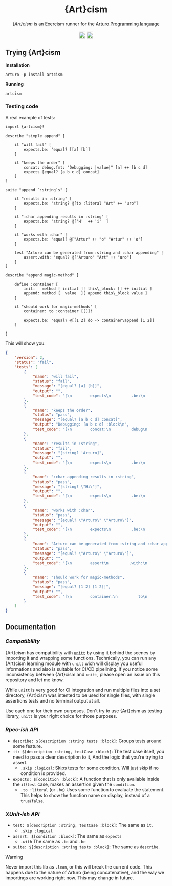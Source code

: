 <h1 align="center">
    {Art}cism
</h1>

<p align="center">
    <i>{Art}cism</i> is an Exercism runner for the 
    <a href="https://github.com/arturo-lang/arturo/">
        Arturo Programming language
    </a>
    <br><br>
    <img 
        alt="Arturo logo" 
        width="20" 
        src="https://github.com/arturo-lang/arturo/raw/master/docs/images/logo.png#gh-light-mode-only"
    />
    <img 
        alt="Arturo logo" 
        width="20" 
        src="https://github.com/arturo-lang/arturo/raw/master/docs/images/logo-lightgray.png#gh-dark-mode-only" 
    />
</p>

## Trying {Art}cism

**Installation**

```
arturo -p install artcism
```

**Running**

```
artcism
```

### Testing code

A real example of tests:

```art
import {artcism}!

describe "simple append" [

    it "will fail" [
        expects.be: 'equal? [[a] [b]]
    ]

    it "keeps the order" [
        concat: debug.fmt: "Debugging: |value|" [a] ++ [b c d] 
        expects [equal? [a b c d] concat]
    ]
]

suite "append `:string`s" [

    it "results in :string" [
        expects.be: 'string? @[to :literal "Art" ++ "uro"] 
    ]
   
    it ":char appending results in :string" [
        expects.be: 'string? @['H'  ++ 'i'  ]
    ]

    it "works with :char" [
        expects.be: 'equal? @["Artur" ++ "o" "Artur" ++ 'o'] 
    ]
    
    test "Arturo can be generated from :string and :char appending" [
        assert.with: 'equal? @["Arturo" "Art" ++ "uro"]
    ]
]

describe "append magic-method" [

    define :container [
        init:   method [ initial ][ this\_block: [] ++ initial ]
        append: method [  value  ][ append this\_block value ]
    ]

    it "should work for magic-methods" [
        container: to :container [[]]!
        
        expects.be: 'equal? @[[1 2] do -> container\append [1 2]]
    ]

]
```

This will show you:

```json
{
    "version": 2,
    "status": "fail",
    "tests": [
        {
            "name": "will fail",
            "status": "fail",
            "message": "[equal? [a] [b]]",
            "output": "",
            "test_code": "[\n        expects\n         .be:\n         'equal?\n         [\n                [\n                        a\n                ]\n                 [\n                        b\n                ]\n        ]\n]\n"
        },
        {
            "name": "keeps the order",
            "status": "pass",
            "message": "[equal? [a b c d] concat]",
            "output": "Debugging: [a b c d] :block\n",
            "test_code": "[\n        concat:\n         debug\n         .fmt:\n         \"Debugging: |value|\"\n         [\n                a\n        ]\n         ++\n         [\n                b\n                 c\n                 d\n        ]\n         expects\n         [\n                equal?\n                 [\n                        a\n                         b\n                         c\n                         d\n                ]\n                 concat\n        ]\n]\n"
        },
        {
            "name": "results in :string",
            "status": "fail",
            "message": "[string? 'Arturo]",
            "output": "",
            "test_code": "[\n        expects\n         .be:\n         'string?\n         @\n         [\n                to\n                 :literal\n                 \"Art\"\n                 ++\n                 \"uro\"\n        ]\n]\n"
        },
        {
            "name": ":char appending results in :string",
            "status": "pass",
            "message": "[string? \"Hi\"]",
            "output": "",
            "test_code": "[\n        expects\n         .be:\n         'string?\n         @\n         [\n                'H'\n                 ++\n                 'i'\n        ]\n]\n"
        },
        {
            "name": "works with :char",
            "status": "pass",
            "message": "[equal? \"Arturo\" \"Arturo\"]",
            "output": "",
            "test_code": "[\n        expects\n         .be:\n         'equal?\n         @\n         [\n                \"Artur\"\n                 ++\n                 \"o\"\n                 \"Artur\"\n                 ++\n                 'o'\n        ]\n]\n"
        },
        {
            "name": "Arturo can be generated from :string and :char appending",
            "status": "pass",
            "message": "[equal? \"Arturo\" \"Arturo\"]",
            "output": "",
            "test_code": "[\n        assert\n         .with:\n         'equal?\n         @\n         [\n                \"Arturo\"\n                 \"Art\"\n                 ++\n                 \"uro\"\n        ]\n]\n"
        },
        {
            "name": "should work for magic-methods",
            "status": "pass",
            "message": "[equal? [1 2] [1 2]]",
            "output": "",
            "test_code": "[\n        container:\n         to\n         :container\n         [\n                [\n\n                ]\n        ]\n         !\n         expects\n         .be:\n         'equal?\n         @\n         [\n                [\n                        1\n                         2\n                ]\n                 do\n                 ->\n container\\append\n                 [\n                        1\n                         2\n                ]\n        ]\n]\n"
        }
    ]
}
```

## Documentation

### *Compatibility*

{Art}cism has compatibility with [`unitt`](unitt.pkgr.art) by using it behind the scenes by importing it and wrapping some functions. Technically, you can run any {Art}cism learning module with `unitt` wich will display you useful informations and also is suitable for CI/CD pipelining. If you notice some inconsistency between {Art}cism and `unitt`, please open an issue on this repository and let me know.

While `unitt` is very good for CI integration and run multiple files into a set directory, {Art}cism was intented to be used for single files, with single assertions tests and no terminal output at all.

Use each one for their own purposes. Don't try to use {Art}cism as testing library, `unitt` is your right choice for those purposes.

### *Rpec-ish API*

- `describe: $[description :string tests :block]`:
    Groups tests around some feature.
- `it: $[description :string, testCase :block]`:
    The test case itself, you need to pass a clear description to it,
    And the logic that you're trying to assert.
    - `.skip :logical`:
        Skips tests for some condition. 
        Will just skip if no condition is provided.
- `expects: $[condition :block]`:
    A function that is only available inside the `it`/`test` case,
    makes an assertion given the `condition`.
    - `.to :literal` (or `.be`)
        Uses some function to evaluate the statement.
        This helps to show the function name on display, 
        instead of a `true`/`false`.

### *XUnit-ish API*

- `test: $[description :string, testCase :block]`:
    The same as `it`. 
    - `.skip :logical`
- `assert: $[condition :block]`:
    The same as `expects`
    - `.with`
        The same as `.to` and `.be`
- `suite: $[description :string tests :block]`:
    The same as `describe`.


> [!WARNING]
> Never import this lib as `.lean`, or this will break the current code. This happens due to the nature of Arturo (being concatenative),  and the way we importings are working right now. This may change in future.
